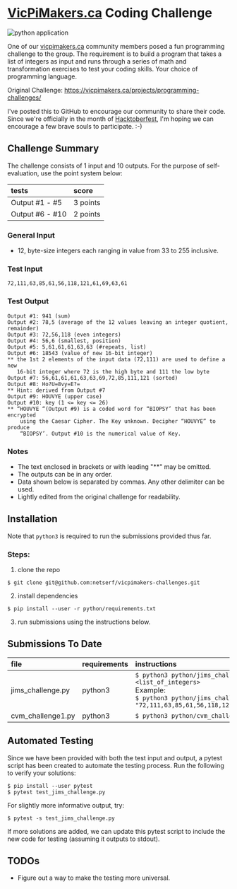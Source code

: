# [VicPiMakers.ca](https://vicpimakers.ca) Coding Challenge

![python application](https://github.com/netserf/vicpimakers-challenges/workflows/python%20application/badge.svg)

One of our [vicpimakers.ca](https://vicpimakers.ca) community members posed a fun
programming challenge to the group. The requirement is to build a program that takes
a list of integers as input and runs through a series of math and transformation
exercises to test your coding skills. Your choice of programming language.

Original Challenge: https://vicpimakers.ca/projects/programming-challenges/

I've posted this to GitHub to encourage our community to share their code.
Since we're officially in the month of
[Hacktoberfest](https://hacktoberfest.digitalocean.com/), I'm hoping we can
encourage a few brave souls to participate.  :-)

## Challenge Summary
The challenge consists of 1 input and 10 outputs. For the purpose of self-
evaluation, use the point system below:

| tests           | score    |
|:----------------|:---------|
| Output #1 - #5  | 3 points |
| Output #6 - #10 | 2 points |

### General Input
* 12, byte-size integers each ranging in value from 33 to 255 inclusive.

### Test Input
```
72,111,63,85,61,56,118,121,61,69,63,61
```

### Test Output
```
Output #1: 941 (sum)
Output #2: 78,5 (average of the 12 values leaving an integer quotient, remainder)
Output #3: 72,56,118 (even integers)
Output #4: 56,6 (smallest, position)
Output #5: 5,61,61,61,63,63 (#repeats, list)
Output #6: 18543 (value of new 16-bit integer)
** the 1st 2 elements of the input data (72,111) are used to define a new
   16-bit integer where 72 is the high byte and 111 the low byte
Output #7: 56,61,61,61,63,63,69,72,85,111,121 (sorted)
Output #8: Ho?U=8vy=E?=
** Hint: derived from Output #7
Output #9: HOUVYE (upper case)
Output #10: key (1 <= key <= 26)
** “HOUVYE “(Output #9) is a coded word for “BIOPSY’ that has been encrypted
    using the Caesar Cipher. The Key unknown. Decipher “HOUVYE” to produce
    “BIOPSY’. Output #10 is the numerical value of Key.
```

### Notes
* The text enclosed in brackets or with leading "**" may be omitted.
* The outputs can be in any order.
* Data shown below is separated by commas. Any other delimiter can be used.
* Lightly edited from the original challenge for readability.


## Installation
Note that `python3` is required to run the submissions provided thus far.

### Steps:
1. clone the repo
```
$ git clone git@github.com:netserf/vicpimakers-challenges.git
``` 
2. install dependencies
```
$ pip install --user -r python/requirements.txt
```
3. run submissions using the instructions below.


## Submissions To Date
| file              | requirements  | instructions            | notes                |
|:------------------|:--------------|:------------------------|:---------------------|
| jims_challenge.py | python3       | `$ python3 python/jims_challenge.py \` <br/> `<list_of_integers>`<br/>Example:<br/> `$ python3 python/jims_challenge.py \` <br/> `"72,111,63,85,61,56,118,121,61,69,63,61"` | complete |
| cvm_challenge1.py | python3       | `$ python3 python/cvm_challenge1.py` | complete |


## Automated Testing
Since we have been provided with both the test input and output, a pytest script
has been created to automate the testing process. Run the following to verify your
solutions:

```
$ pip install --user pytest
$ pytest test_jims_challenge.py
```

For slightly more informative output, try:

```
$ pytest -s test_jims_challenge.py
```

If more solutions are added, we can update this pytest script to include the new
code for testing (assuming it outputs to stdout).

## TODOs
* Figure out a way to make the testing more universal.
